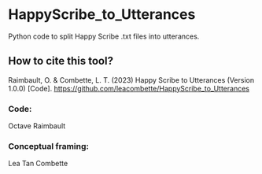 # HappyScribe_to_Utterances
Python code to split Happy Scribe .txt files into utterances.


## How to cite this tool?

Raimbault, O. & Combette, L. T. (2023) Happy Scribe to Utterances (Version 1.0.0) [Code]. https://github.com/leacombette/HappyScribe_to_Utterances


### Code: 
Octave Raimbault

### Conceptual framing: 
Lea Tan Combette

